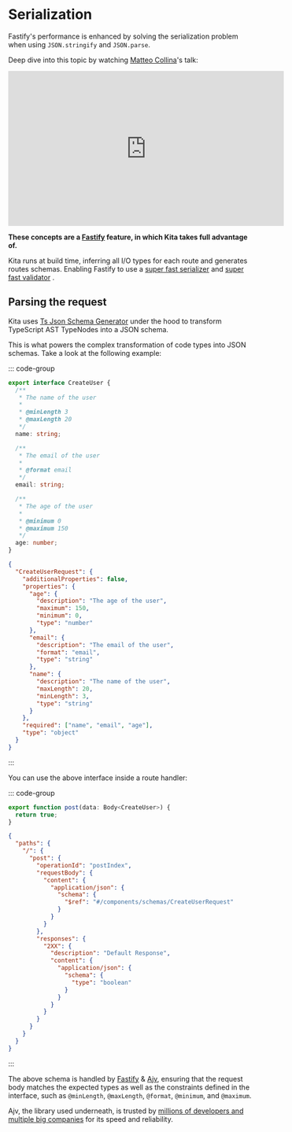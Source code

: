 # Serialization

Fastify's performance is enhanced by solving the serialization problem when
using `JSON.stringify` and `JSON.parse`.

Deep dive into this topic by watching [Matteo Collina](https://nodeland.dev/)'s
talk:

<iframe width="560" height="315" src="https://www.youtube-nocookie.com/embed/AcO6JgNkO_M?si=5mCthSHttWQ6HI3p&amp;start=556" title="YouTube video player" frameborder="0" allow="accelerometer; autoplay; clipboard-write; encrypted-media; gyroscope; picture-in-picture; web-share" allowfullscreen></iframe>

**These concepts are a
[Fastify](https://fastify.dev/docs/latest/Reference/Validation-and-Serialization/)
feature, in which Kita takes full advantage of.**

Kita runs at build time, inferring all I/O types for each route and generates
routes schemas. Enabling Fastify to use a
[super fast serializer](https://www.npmjs.com/package/fast-json-stringify) and
[super fast validator](https://www.npmjs.com/package/ajv) .

## Parsing the request

Kita uses
[Ts Json Schema Generator](https://github.com/vega/ts-json-schema-generator)
under the hood to transform TypeScript AST TypeNodes into a JSON schema.

This is what powers the complex transformation of code types into JSON schemas.
Take a look at the following example:

::: code-group

```ts [Example definition]
export interface CreateUser {
  /**
   * The name of the user
   *
   * @minLength 3
   * @maxLength 20
   */
  name: string;

  /**
   * The email of the user
   *
   * @format email
   */
  email: string;

  /**
   * The age of the user
   *
   * @minimum 0
   * @maximum 150
   */
  age: number;
}
```

```json [Type Schema]
{
  "CreateUserRequest": {
    "additionalProperties": false,
    "properties": {
      "age": {
        "description": "The age of the user",
        "maximum": 150,
        "minimum": 0,
        "type": "number"
      },
      "email": {
        "description": "The email of the user",
        "format": "email",
        "type": "string"
      },
      "name": {
        "description": "The name of the user",
        "maxLength": 20,
        "minLength": 3,
        "type": "string"
      }
    },
    "required": ["name", "email", "age"],
    "type": "object"
  }
}
```

:::

You can use the above interface inside a route handler:

::: code-group

```ts [Example route]
export function post(data: Body<CreateUser>) {
  return true;
}
```

```json [Route Schema]
{
  "paths": {
    "/": {
      "post": {
        "operationId": "postIndex",
        "requestBody": {
          "content": {
            "application/json": {
              "schema": {
                "$ref": "#/components/schemas/CreateUserRequest"
              }
            }
          }
        },
        "responses": {
          "2XX": {
            "description": "Default Response",
            "content": {
              "application/json": {
                "schema": {
                  "type": "boolean"
                }
              }
            }
          }
        }
      }
    }
  }
}
```

:::

The above schema is handled by [Fastify](https://fastify.dev/) &
[Ajv](https://ajv.js.org/), ensuring that the request body matches the expected
types as well as the constraints defined in the interface, such as `@minLength`,
`@maxLength`, `@format`, `@minimum`, and `@maximum`.

Ajv, the library used underneath, is trusted by
[millions of developers and multiple big companies](https://ajv.js.org/#who-uses-ajv)
for its speed and reliability.
